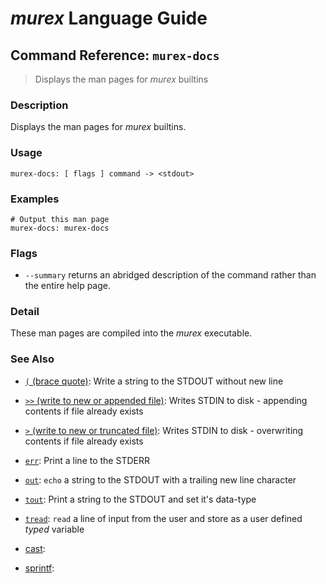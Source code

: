 # _murex_ Language Guide

## Command Reference: `murex-docs`

> Displays the man pages for _murex_ builtins

### Description

Displays the man pages for _murex_ builtins.

### Usage

    murex-docs: [ flags ] command -> <stdout>

### Examples

    # Output this man page
    murex-docs: murex-docs

### Flags

* `--summary`
    returns an abridged description of the command rather than the entire help page.

### Detail

These man pages are compiled into the _murex_ executable.

### See Also

* [`(` (brace quote)](../docs/commands/brace-quote.md):
  Write a string to the STDOUT without new line
* [`>>` (write to new or appended file)](../docs/commands/greater-than-greater-than.md):
  Writes STDIN to disk - appending contents if file already exists
* [`>` (write to new or truncated file)](../docs/commands/greater-than.md):
  Writes STDIN to disk - overwriting contents if file already exists    
* [`err`](../docs/commands/err.md):
  Print a line to the STDERR
* [`out`](../docs/commands/out.md):
  `echo` a string to the STDOUT with a trailing new line character
* [`tout`](../docs/commands/tout.md):
  Print a string to the STDOUT and set it's data-type
* [`tread`](../docs/commands/tread.md):
  `read` a line of input from the user and store as a user defined *typed* variable    
* [cast](../docs/commands/commands/cast.md):
  
* [sprintf](../docs/commands/commands/sprintf.md):
  
